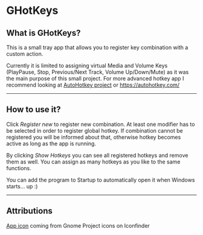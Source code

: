 ﻿# GHotKeys

## What is GHotKeys?

This is a small tray app that allows you to register key combination with a custom action. 

Currently it is limited to assigning virtual Media and Volume Keys (PlayPause, Stop, Previous/Next Track, Volume Up/Down/Mute) as it was the main purpose of this small project.
For more advanced hotkey app I recommend looking at [AutoHotkey project](https://github.com/Lexikos/AutoHotkey_L) or https://autohotkey.com/

---
## How to use it?

Click *Register new*  to register new combination. At least one modifier has to be selected in order to register global hotkey. If combination cannot be registered you will be informed about that, otherwise hotkey becomes active as long as the app is running.

By clicking *Show Hotkeys* you can see all registered hotkeys and remove them as well. You can assign as many hotkeys as you like to the same functions.

You can add the program to Startup to automatically open it when Windows starts... up :)

---
## Attributions

[App icon](https://www.iconfinder.com/icons/55729/keyboard_preferences_shortcut_shortcuts_icon#size=64) coming from Gnome Project icons on Iconfinder 